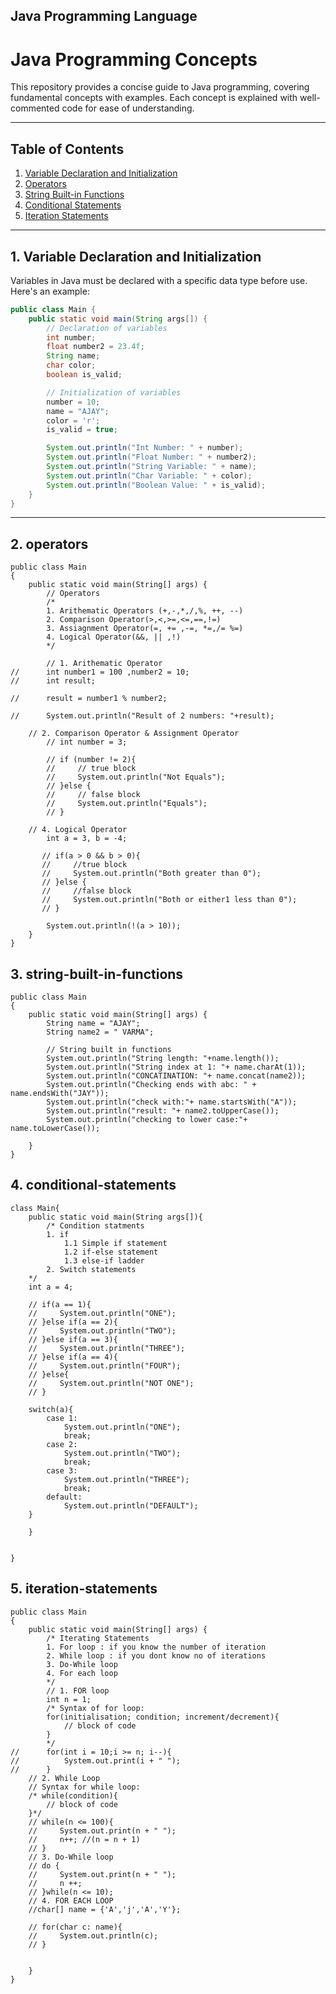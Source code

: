 ## Java Programming Language 
# Java Programming Concepts

This repository provides a concise guide to Java programming, covering fundamental concepts with examples. Each concept is explained with well-commented code for ease of understanding.

---

## Table of Contents
1. [Variable Declaration and Initialization](#1-variable-declaration-and-initialization)
2. [Operators](#2-operators)
3. [String Built-in Functions](#3-string-built-in-functions)
4. [Conditional Statements](#4-conditional-statements)
5. [Iteration Statements](#5-iteration-statements)

---

## 1. Variable Declaration and Initialization
Variables in Java must be declared with a specific data type before use. Here's an example:

```java
public class Main {
    public static void main(String args[]) {
        // Declaration of variables
        int number;
        float number2 = 23.4f;
        String name;
        char color;
        boolean is_valid;

        // Initialization of variables
        number = 10;
        name = "AJAY";
        color = 'r';
        is_valid = true;

        System.out.println("Int Number: " + number);
        System.out.println("Float Number: " + number2);
        System.out.println("String Variable: " + name);
        System.out.println("Char Variable: " + color);
        System.out.println("Boolean Value: " + is_valid);
    }
}
```
---
## 2. operators
```
public class Main
{
	public static void main(String[] args) {
		// Operators 
		/*
		1. Arithematic Operators (+,-,*,/,%, ++, --)
		2. Comparison Operator(>,<,>=,<=,==,!=)
		3. Assiagnment Operator(=, += ,-=, *=,/= %=)
		4. Logical Operator(&&, || ,!)
		*/
		
		// 1. Arithematic Operator
// 		int number1 = 100 ,number2 = 10;
// 		int result;
		
// 		result = number1 % number2;
		
// 		System.out.println("Result of 2 numbers: "+result);

    // 2. Comparison Operator & Assignment Operator
        // int number = 3;
        
        // if (number != 2){
        //     // true block
        //     System.out.println("Not Equals");
        // }else {
        //     // false block
        //     System.out.println("Equals");
        // }
	
	// 4. Logical Operator
	    int a = 3, b = -4;
	    
	   // if(a > 0 && b > 0){
	   //     //true block 
	   //     System.out.println("Both greater than 0");
	   // }else {
	   //     //false block 
	   //     System.out.println("Both or either1 less than 0");
	   // }
	    
	    System.out.println(!(a > 10));
	}
}

```
## 3. string-built-in-functions
```
public class Main
{
	public static void main(String[] args) {
		String name = "AJAY";
		String name2 = " VARMA";
		
		// String built in functions
		System.out.println("String length: "+name.length());
		System.out.println("String index at 1: "+ name.charAt(1));
		System.out.println("CONCATINATION: "+ name.concat(name2));
		System.out.println("Checking ends with abc: " + name.endsWith("JAY"));
		System.out.println("check with:"+ name.startsWith("A"));
		System.out.println("result: "+ name2.toUpperCase());
		System.out.println("checking to lower case:"+ name.toLowerCase());
		
	}
}

```
## 4. conditional-statements
```
class Main{
    public static void main(String args[]){
        /* Condition statments 
        1. if 
            1.1 Simple if statement 
            1.2 if-else statement 
            1.3 else-if ladder 
        2. Switch statements 
    */
    int a = 4;
    
    // if(a == 1){
    //     System.out.println("ONE");
    // }else if(a == 2){
    //     System.out.println("TWO");
    // }else if(a == 3){
    //     System.out.println("THREE");
    // }else if(a == 4){
    //     System.out.println("FOUR");
    // }else{
    //     System.out.println("NOT ONE");
    // }
    
    switch(a){
        case 1:
            System.out.println("ONE");
            break;
        case 2:
            System.out.println("TWO");
            break;
        case 3:
            System.out.println("THREE");
            break;   
        default:
            System.out.println("DEFAULT");
    }
    
    }
    
    
}
```
## 5. iteration-statements
```
public class Main
{
	public static void main(String[] args) {
		/* Iterating Statements 
		1. For loop : if you know the number of iteration
		2. While loop : if you dont know no of iterations 
		3. Do-While loop 
		4. For each loop 
		*/
		// 1. FOR loop
		int n = 1;
		/* Syntax of for loop: 
		for(initialisation; condition; increment/decrement){
		    // block of code 
		}
		*/
// 		for(int i = 10;i >= n; i--){
// 		    System.out.print(i + " ");
// 		}
    // 2. While Loop 
    // Syntax for while loop: 
    /* while(condition){
        // block of code
    }*/
    // while(n <= 100){  
    //     System.out.print(n + " ");  
    //     n++; //(n = n + 1) 
    // }
    // 3. Do-While loop 
    // do {
    //     System.out.print(n + " ");
    //     n ++;
    // }while(n <= 10); 
    // 4. FOR EACH LOOP 
    //char[] name = {'A','j','A','Y'};
    
    // for(char c: name){
    //     System.out.println(c);
    // }
    
		  
	}
}

```
